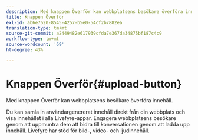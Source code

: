 ```yaml
---
description: Med knappen Överför kan webbplatsens besökare överföra innehåll.
title: Knappen Överför
exl-id: ab6e7620-8545-4257-b5e0-54cf2b7882ea
translation-type: tm+mt
source-git-commit: a2449482e617939cfda7e367da34875bf187c4c9
workflow-type: tm+mt
source-wordcount: '69'
ht-degree: 43%

---
```


# Knappen Överför{#upload-button}

Med knappen Överför kan webbplatsens besökare överföra innehåll.

Du kan samla in användargenererat innehåll direkt från din webbplats och visa innehållet i alla Livefyre-appar. Engagera webbplatsens besökare genom att uppmuntra dem att bidra till konversationen genom att ladda upp innehåll. Livefyre har stöd för bild-, video- och ljudinnehåll.
